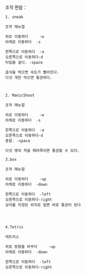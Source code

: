 조작 편람：

	1. sneak 

	조작 매뉴얼

	위로 이동하다     -w
	아래로 이동하다  -s

	왼쪽으로 이동하다  -a
	오른쪽으로 이동하다-d
	타임을 걸다. -space

	음식을 먹으면 속도가 빨라진다.
	다섯 개만 먹으면 통관하다.
	


	2. ManicShoot

	조작 매뉴얼

	위로 이동하다     -w
	아래로 이동하다  -s

	왼쪽으로 이동하다  -a
	오른쪽으로 이동하다-d
	총알. -space

	다섯 명의 적을 때려죽이면 통관할 수 있다.

	3.box

	조작 매뉴얼

	위로 이동하다     -up
	아래로 이동하다  -down

	왼쪽으로 이동하다  -left
	오른쪽으로 이동하다-right
	상자를 지정된 위치로 밀면 바로 통관이 된다




	4.Tetris

	테트리스

	위로 방향을 바꾸다     -up
	아래로 이동하다  -down

	왼쪽으로 이동하다  -left
	오른쪽으로 이동하다-right
